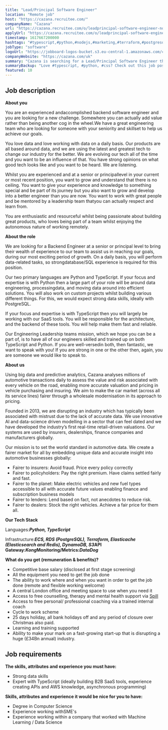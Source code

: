 ```yaml
---
title: "Lead/Principal Software Engineer"
location: "Remote job"
host: "https://cazana.recruitee.com/"
companyName: "Cazana"
url: "https://cazana.recruitee.com/o/leadprincipal-software-engineer-nodejstypescript-100-remote"
applyUrl: "https://cazana.recruitee.com/o/leadprincipal-software-engineer-nodejstypescript-100-remote/c/new"
timestamp: 1617667200000
hashtags: "#typescript,#python,#nodejs,#marketing,#terraform,#postgresql,#aws,#redis,#css,#elasticsearch"
jobType: "software"
logoUrl: "https://jobboard-logos-bucket.s3.eu-central-1.amazonaws.com/cazana"
companyWebsite: "https://cazana.com/uk"
summary: "Cazana is searching for a Lead/Principal Software Engineer that has experience creating APIs and AWS knowledge."
summaryBackup: "Love #typescript, #python, #css? Check out this job post!"
featured: 10
---
```


## Job description

**About you**

You are an experienced andaccomplished backend software engineer and you are looking for a new challenge. Somewhere you can actually add value rather than being another cog in the wheel.We have a great engineering team who are looking for someone with your seniority and skillset to help us achieve our goals.

You love data and love working with data on a daily basis. Our products are all based around data, and we are using the latest and greatest tech to change our industry for the better. We are evolving our tech all of the time and you want to be an influence of that. You have strong opinions on what good tech looks like and you want to be heard. We are listening.

Whilst you are experienced and at a senior or principallevel in your current or most recent position, you want to grow and understand that there is no ceiling. You want to give your experience and knowledge to something special and be part of its journey but you also want to grow and develop into a better engineer than you are now. You want to work with great people and be mentored by a leadership team thatyou can actually respect and learn from.

You are enthusiastic and resourceful whilst being passionate about building great products, who loves being part of a team whilst enjoying the autonomous nature of working remotely.

**About the role**

We are looking for a Backend Engineer at a senior or principal level to bring their wealth of experience to our team to assist us in reaching our goals, during our most exciting period of growth. On a daily basis, you will perform data-related tasks, so strongdatabase/SQL experience is required for this position.

Our two primary languages are Python and TypeScript. If your focus and expertise is with Python then a large part of your role will be around data engineering, processingdata, and moving data around into efficient solutions. You will also work on custom projects whilst building various different things. For this, we would expect strong data skills, ideally with PostgreSQL.

If your focus and expertise is with TypeScript then you will largely be working with our SaaS tools. You will be responsible for the architecture, and the backend of these tools. You will help make them fast and reliable.

Our Engineering Leadership teams mission, which we hope you can be a part of, is to have all of our engineers skilled and trained up on both TypeScript and Python. If you are well-versedin both, then fantastic, we want to speak with you! If you are strong in one or the other then, again, you are someone we would like to speak to.

**About us**

Using big data and predictive analytics, Cazana analyses millions of automotive transactions daily to assess the value and risk associated with every vehicle on the road, enabling more accurate valuation and pricing in vehicle purchasing and insuring. We aim to make the car market (across all its service lines) fairer through a wholesale modernisation in its approach to pricing.

Founded in 2013, we are disrupting an industry which has typically been associated with mistrust due to the lack of accurate data. We use innovative AI and data-science driven modelling in a sector that can feel dated and we have developed the industry’s first real-time retail-driven valuations. Our systems are used by insurers, dealerships, finance companies and manufacturers globally.

Our mission is to set the world standard in automotive data. We create a fairer market for all by embedding unique data and accurate insight into automotive businesses globally:

*   Fairer to insurers: Avoid fraud. Price every policy correctly
*   Fairer to policyholders: Pay the right premium. Have claims settled fairly and fast.
*   Fairer to the planet: Make electric vehicles and new fuel types accessible to all with accurate future values enabling finance and subscription business models
*   Fairer to lenders: Lend based on fact, not anecdotes to reduce risk.
*   Fairer to dealers: Stock the right vehicles. Achieve a fair price for them all.

**Our Tech Stack**

Languages:_**Python, TypeScript**_

Infrastructure:**_ECS, RDS (PostgreSQL), Terraform, Elasticache (Elasticsearch and Redis), DynamoDB, S3_**API Gateway:**_Kong_**Monitoring/Metrics:**_DataDog_**

**What do you get (remuneration & benefits)?**

*   Competitive base salary (disclosed at first stage screening)
*   All the equipment you need to get the job done
*   The ability to work where and when you want in order to get the job done (remote and flexible working welcome)
*   A central London office and meeting space to use when you need it
*   Access to free counselling, therapy and mental health support via [Spill](https://www.spill.chat/)
*   Access to free personal/ professional coaching via a trained internal coach
*   Cycle to work scheme
*   25 days holiday, all bank holidays off and any period of closure over Christmas also paid.
*   Learning and training supported
*   Ability to make your mark on a fast-growing start-up that is disrupting a huge (£34Bn annual) industry.

## Job requirements

**The skills, attributes and experience you must have:**

*   Strong data skills
*   Expert with TypeScript (ideally building B2B SaaS tools, experience creating APIs and AWS knowledge, asynchronous programming)

**Skills, attributes and experience it would be nice for you to have:**

*   Degree in Computer Science
*   Experience working withSME's
*   Experience working within a company that worked with Machine Learning / Data Science
